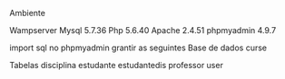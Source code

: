 Ambiente

Wampserver
	Mysql	5.7.36
	Php	5.6.40
	Apache	2.4.51
  phpmyadmin 4.9.7

import sql no phpmyadmin grantir as seguintes
Base de dados 
    curse

Tabelas
    disciplina
    estudante
    estudantedis
    professor
    user
    
    
 


